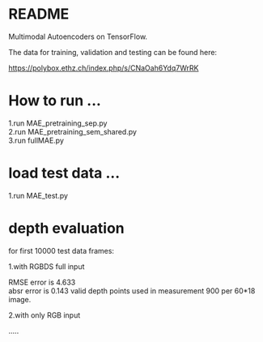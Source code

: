 # README #

Multimodal Autoencoders on TensorFlow.

The data for training, validation and testing can be found here:

https://polybox.ethz.ch/index.php/s/CNaOah6Ydq7WrRK



# How to run  ...
1.run MAE_pretraining_sep.py  
2.run MAE_pretraining_sem_shared.py  
3.run fullMAE.py  

# load test data   ...  
1.run MAE_test.py  

# depth evaluation

for first 10000 test data frames:

1.with RGBDS full input       

RMSE error is 4.633  
absr error is 0.143 
valid depth points used in measurement 900 per 60*18 image.   


2.with only RGB input   


.....
 


